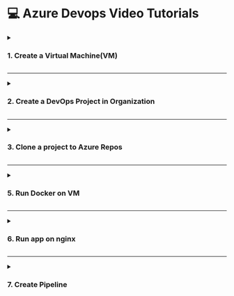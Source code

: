 # 💻 Azure Devops Video Tutorials
<details>

<summary><h3> 1. Create a Virtual Machine(VM)</h3></summary><br><br>
   * Configure VM with the same settings as in the Screenshots.<br>
   * Save User-Name and Password for later use<br>
   * Stop VM when not in use<br>
   * Delete VM when all tasks listed below are completed<br>
   * In Network Settings Create Inbound Rule for port 8080<br><br>

https://github.com/vntkshp/XPMC_tutorials/blob/2fa448e8c94fe485b29b264a126b42f01ee3ad6d/1_Virtual_Machine.mp4

<img src="https://github.com/vntkshp/XPMC_tutorials/blob/8a00e3ebbe300b48c2512d7e28529396476b3a51/Screenshorts/VM-Config.jpg" width="250"><br>
<img src="https://github.com/vntkshp/XPMC_tutorials/blob/8a00e3ebbe300b48c2512d7e28529396476b3a51/Screenshorts/VM-Disk.jpg" width="250"><br>
<img src="https://github.com/vntkshp/XPMC_tutorials/blob/92dd53cfcf413e17892e62bf5ce17d230a1b28f0/Screenshorts/VM-Network.jpg" width="250">


</details>



----------------------------------------------------------


<details>

<summary><h3>2. Create a DevOps Project in Organization</summary><br>
	* Create New Organisation and Project<br>
	* Give permissions to all members.<br>
</details>




----------------------------------------------------------



<details>

<summary><h3>3. Clone a project to Azure Repos
</summary><br>
	
   1. Clone this [demo project](https://github.com/dockersamples/snake-game-tensorflow-docker.git) from github to Repos<br>
   2. Create and Save **Personal Access Tokens** for later use<br>
   3. Create and Save **Git Credentials** for later use<br><br>
</details>



----------------------------------------------------------




<details>

<summary><h3>5. Run Docker on VM</summary><br>

**Update your package index**
```
sudo apt update
```

**Install required packages to allow apt to use repositories over HTTPS**
```
sudo apt install -y apt-transport-https ca-certificates curl software-properties-common
```

**Add Docker's official GPG key**
```
curl -fsSL https://download.docker.com/linux/ubuntu/gpg | sudo gpg --dearmor -o /usr/share/keyrings/docker-archive-keyring.gpg
```

**Set up the stable Docker repository**
```
echo "deb [arch=$(dpkg --print-architecture) signed-by=/usr/share/keyrings/docker-archive-keyring.gpg] https://download.docker.com/linux/ubuntu $(lsb_release -cs) stable" | sudo tee /etc/apt/sources.list.d/docker.list > /dev/null
```

**Update the package index again**
```
sudo apt update
```

**Install Docker Engine**
```
sudo apt install -y docker-ce docker-ce-cli containerd.io
```

**Verify Docker installation**
```
sudo docker run hello-world
```

**Clone Repository to VM**
paste git repository link at the end for this to work
```
git clone (Enter URL from your git repository here)
```

**Build image**
```
sudo docker build -t my-image .
```

**Run Docker Image**
```
sudo docker compose up -d
```

**Stop Docker Image**
```
sudo docker compose down
```

**List running docker containers**
```
sudo docker ps
```

</details>



----------------------------------------------------------




<details>

<summary><h3>6. Run app on nginx</summary>

**Install nginx**
```
sudo apt install nginx
```

**Check Version**
```
nginx -version
```


**Backup nginx.conf**
```
sudo mv /etc/nginx/nginx.conf /etc/nginx/nginx.conf.bak
```


**Open nginx.conf**

```
sudo nano /etc/nginx/nginx.conf
```

** Paste this in nginx.conf**
```
events {}

http {
	server {
    		listen 80;

    		location / {
        		proxy_pass http://127.0.0.1:8080;
        		proxy_set_header Host $host;
        		proxy_set_header X-Real-IP $remote_addr;
        		proxy_set_header X-Forwarded-For $proxy_add_x_forwarded_for;
    		}
	}
}
```

**Restart nginx**

```
sudo systemctl restart nginx
```



</details>



----------------------------------------------------------

<details>

<summary><h3>7. Create Pipeline
</summary>
	* Create New Self Hosted Agent<br>
	* Assign VM as Self Hosted Agent<br>
	* Create Linux based Agent<br>
	* Save Access token for later use

### Use following commands to configure Agent

**Download Agent** <br>
```
wget (paste agent URL here)
```

**Make Directory and enter directory**
```
mkdir myagent && cd myagent
```
**Extract agent config in the directory**
```
 tar zxvf ~/vsts-agent-linux-x64-4.255.0.tar.gz
```
**To configure Agent**
```
./config.sh
```
**Enable Docker Permission to use Agent**
```
sudo usermod -aG docker (Username)
```
**To start Agent**
```
./run.sh
```

</details>

